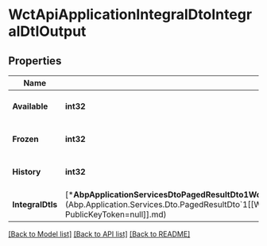 # WctApiApplicationIntegralDtoIntegralDtlOutput

## Properties
Name | Type | Description | Notes
------------ | ------------- | ------------- | -------------
**Available** | **int32** | 可使用积分 | [optional] [default to null]
**Frozen** | **int32** | 待到账积分 | [optional] [default to null]
**History** | **int32** | 累积到账 | [optional] [default to null]
**IntegralDtls** | [***AbpApplicationServicesDtoPagedResultDto1WctApiApplicationIntegralDtoIntegralDtlsWctApiApplicationVersion1000CultureneutralPublicKeyTokennull**](Abp.Application.Services.Dto.PagedResultDto&#x60;1[[WCT.Api.Application.Integral.Dto.IntegralDtls, WCT.Api.Application, Version&#x3D;1.0.0.0, Culture&#x3D;neutral, PublicKeyToken&#x3D;null]].md) |  | [optional] [default to null]

[[Back to Model list]](../README.md#documentation-for-models) [[Back to API list]](../README.md#documentation-for-api-endpoints) [[Back to README]](../README.md)

